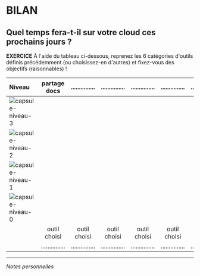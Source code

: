 # BILAN

## Quel temps fera-t-il sur votre cloud ces prochains jours ?

**EXERCICE** À l'aide du tableau ci-dessous, reprenez les 6 catégories d'outils définis précédemment (ou choisissez-en d'autres) et fixez-vous des objectifs (raisonnables) !   

| Niveau | partage docs | ............... | ............... | ............... | ............... | ............... |
| :----- | :----------: | :-------------: | :-------------: | :-------------: | :-------------: | :-------------: |
| ![capsule-niveau-3](img/OIII-capsule-small-3.png) |   |   |   |   |   |   |
| ![capsule-niveau-2](img/OIII-capsule-small-2.png) |   |   |   |   |   |   |
| ![capsule-niveau-1](img/OIII-capsule-small-1.png) |   |   |   |   |   |   |
| ![capsule-niveau-0](img/OIII-capsule-small-0.png) |   |   |   |   |   |   |
|  | outil choisi | outil choisi | outil choisi | outil choisi | outil choisi | outil choisi |
|  | ............... | ............... | ............... | ............... | ............... | ............... |


---
*Notes personnelles*   